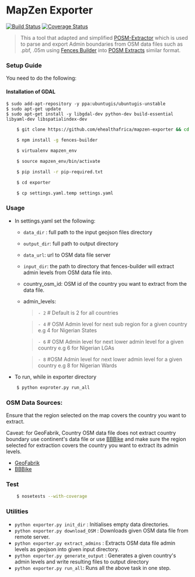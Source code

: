 # MapZen Exporter

[![Build Status](https://travis-ci.org/eHealthAfrica/mapzen-exporter.svg?branch=master)](https://travis-ci.org/eHealthAfrica/mapzen-exporter) [![Coverage Status](https://coveralls.io/repos/eHealthAfrica/mapzen-exporter/badge.svg?branch=master&service=github)](https://coveralls.io/github/eHealthAfrica/mapzen-exporter?branch=master)

> This a tool that adapted and simplified [POSM-Extractor](https://github.com/nyaruka/posm) which is used to parse and export Admin boundaries from OSM data files such as .pbf, .05m using
> [Fences Builder](https://github.com/pelias/fences-builder)
> into [POSM Extracts](https://github.com/nyaruka/posm-extracts) similar format.

### Setup Guide

You need to do the following:

####  Installation of GDAL
```
$ sudo add-apt-repository -y ppa:ubuntugis/ubuntugis-unstable
$ sudo apt-get update
$ sudo apt-get install -y libgdal-dev python-dev build-essential libyaml-dev libspatialindex-dev
```

```sh
    $ git clone https://github.com/ehealthafrica/mapzen-exporter && cd mapzen-exporter

    $ npm install -g fences-builder

    $ virtualenv mapzen_env

    $ source mapzen_env/bin/activate

    $ pip install -r pip-required.txt

    $ cd exporter

    $ cp settings.yaml.temp settings.yaml
```

### Usage
- In settings.yaml set the following:
    - `data_dir` : full path to the input geojson files directory
    - `output_dir`: full path to output directory
    - `data_url`: url to OSM data file server
    - `input_dir`: the path to directory that fences-builder will extract admin levels from OSM data file into.
    - country_osm_id: OSM id of the country you want to extract from the data file.
    - admin_levels:
      > `- 2` # Default is 2 for all countries

      > `- 4` # OSM Admin level for next sub region for a given country e.g 4 for Nigerian States

      > `- 6` # OSM Admin level for next lower admin level for a given country e.g 6 for Nigerian LGAs

      > `- 8` #OSM Admin level for next lower admin level for a given country e.g 8 for Nigerian Wards

- To run, while in exporter directory

```sh
    $ python exproter.py run_all
 ```

### OSM Data Sources:
  Ensure that the region selected on the map covers the country you want to extract.

  Caveat: for GeoFabrik, Country OSM data file does not extract country boundary use continent's data file or use
  [BBBike](http://extract.bbbike.org/) and make sure the region selected for extraction covers the country you want
  to extract its admin levels.

- [GeoFabrik](http://download.geofabrik.de/africa.html)
- [BBBike](http://extract.bbbike.org/)

### Test
```sh
    $ nosetests --with-coverage
 ```

### Utilities

- `python exporter.py init_dir` : Initialises empty data directories.
- `python exporter.py download_OSM` : Downloads given OSM data file from remote server.
- `python exporter.py extract_admins` : Extracts OSM data file admin levels as geojson into given input directory.
- `python exporter.py generate_output` : Generates a given country's admin levels and write resulting files to output
directory
- `python exporter.py run_all`: Runs all the above task in one step.
